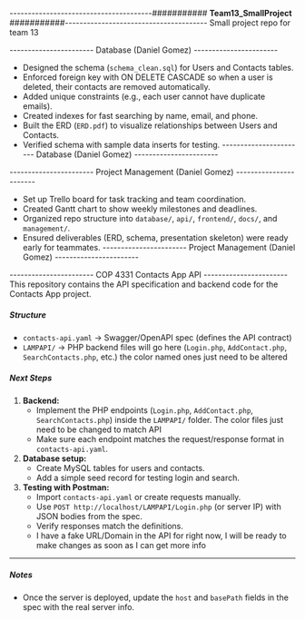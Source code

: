 ---------------------------------------########### **Team13_SmallProject** ###########---------------------------------------
Small project repo for team 13

----------------------- Database (Daniel Gomez) -----------------------
- Designed the schema (`schema_clean.sql`) for Users and Contacts tables.
- Enforced foreign key with ON DELETE CASCADE so when a user is deleted, their contacts are removed automatically.
- Added unique constraints (e.g., each user cannot have duplicate emails).
- Created indexes for fast searching by name, email, and phone.
- Built the ERD (`ERD.pdf`) to visualize relationships between Users and Contacts.
- Verified schema with sample data inserts for testing.
----------------------- Database (Daniel Gomez) -----------------------

----------------------- Project Management (Daniel Gomez) -----------------------
- Set up Trello board for task tracking and team coordination.
- Created Gantt chart to show weekly milestones and deadlines.
- Organized repo structure into `database/`, `api/`, `frontend/`, `docs/`, and `management/`.
- Ensured deliverables (ERD, schema, presentation skeleton) were ready early for teammates.
----------------------- Project Management (Daniel Gomez) -----------------------



----------------------- COP 4331 Contacts App API -----------------------
This repository contains the API specification and backend code for the Contacts App project.

##### Structure #####
- `contacts-api.yaml` → Swagger/OpenAPI spec (defines the API contract)
- `LAMPAPI/` → PHP backend files will go here (`Login.php`, `AddContact.php`, `SearchContacts.php`, etc.) the color named ones just need to be altered

##### Next Steps #####
1. **Backend:**  
   - Implement the PHP endpoints (`Login.php`, `AddContact.php`, `SearchContacts.php`) inside the `LAMPAPI/` folder. The color files just need to be changed to match API
   - Make sure each endpoint matches the request/response format in `contacts-api.yaml`.
2. **Database setup:**  
   - Create MySQL tables for users and contacts.  
   - Add a simple seed record for testing login and search.
3. **Testing with Postman:**  
   - Import `contacts-api.yaml` or create requests manually.  
   - Use `POST http://localhost/LAMPAPI/Login.php` (or server IP) with JSON bodies from the spec.  
   - Verify responses match the definitions.
   - I have a fake URL/Domain in the API for right now, I will be ready to make changes as soon as I can get more info
--------------------------------
##### Notes #####
- Once the server is deployed, update the `host` and `basePath` fields in the spec with the real server info.
